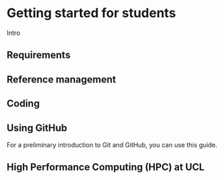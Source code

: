 # Getting started for students

Intro


## Requirements


## Reference management


## Coding


## Using GitHub
For a preliminary introduction to Git and GitHub, you can use this guide.



## High Performance Computing (HPC) at UCL



